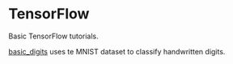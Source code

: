# TensorFlow

Basic TensorFlow tutorials.


[basic_digits](https://github.com/annetkonings/TensorFlow/blob/main/ML_Tensorflow_basics_digits.ipynb) uses te MNIST dataset to classify handwritten digits.

